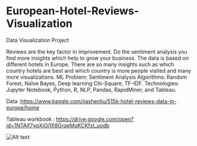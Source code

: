 # European-Hotel-Reviews-Visualization
Data Visualization Project 

Reviews are the key factor in improvement. Do the sentiment analysis you find more insights which help to grow your business. The data is based on different hotels in Europe. There are so many insights such as which country hotels are best and which country is more people visited and many more visualizations.
ML Problem: Sentiment Analysis
Algorithms: Random Forest, Naïve Bayes, Deep learning Chi-Square, TF-IDF.
Technologies: Jupyter Notebook, Python, R, NLP, Pandas, RapidMiner, and Tableau.

Data :https://www.kaggle.com/jiashenliu/515k-hotel-reviews-data-in-europe/home

Tableau workbook : https://drive.google.com/open?id=1NTAjf7yqXjOi1X8GrqeMqKCKfxI_uodb

![Alt text](https://github.com/sanjukladher/European-Hotel-Reviews-Visualization/blob/master/Map%20chart.png?raw=true "Optional Title")
